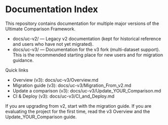 # Documentation Index

This repository contains documentation for multiple major versions of the Ultimate Comparison Framework.

- docs/uc-v2/ — Legacy v2 documentation (kept for historical reference and users who have not yet migrated).
- docs/uc-v3/ — Documentation for the v3 fork (multi-dataset support). This is the recommended starting place for new users and for migration guidance.

Quick links

- Overview (v3): docs/uc-v3/Overview.md
- Migration guide (v3): docs/uc-v3/Migration_From_v2.md
- Update a comparison (v3): docs/uc-v3/Update_YOUR_Comparison.md
- CI & Deploy (v3): docs/uc-v3/CI_and_Deploy.md

If you are upgrading from v2, start with the migration guide. If you are evaluating the project for the first time, read the v3 Overview and the Update_YOUR_Comparison guide.
